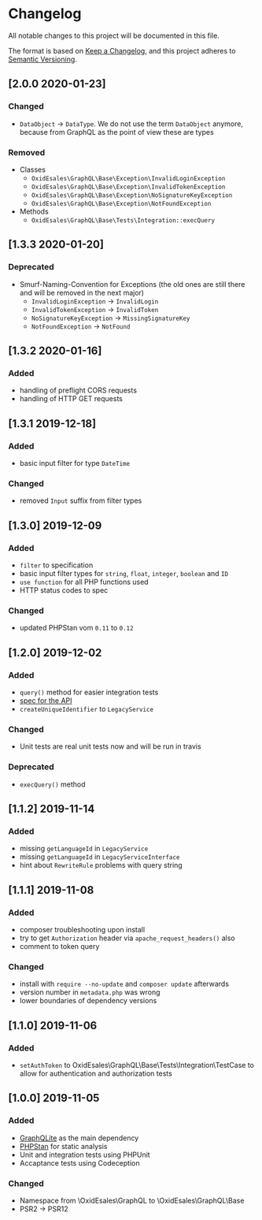 # Changelog
All notable changes to this project will be documented in this file.

The format is based on [Keep a Changelog](https://keepachangelog.com/en/1.0.0/),
and this project adheres to [Semantic Versioning](https://semver.org/spec/v2.0.0.html).

## [2.0.0 2020-01-23]

### Changed
- `DataObject` -> `DataType`. We do not use the term `DataObject` anymore, because from GraphQL as the point of view these are types

### Removed
- Classes
    - `OxidEsales\GraphQL\Base\Exception\InvalidLoginException`
    - `OxidEsales\GraphQL\Base\Exception\InvalidTokenException`
    - `OxidEsales\GraphQL\Base\Exception\NoSignatureKeyException`
    - `OxidEsales\GraphQL\Base\Exception\NotFoundException`
- Methods
    - `OxidEsales\GraphQL\Base\Tests\Integration::execQuery`

## [1.3.3 2020-01-20]

### Deprecated
- Smurf-Naming-Convention for Exceptions (the old ones are still there and will be removed in the next major)
    - `InvalidLoginException` -> `InvalidLogin`
    - `InvalidTokenException` -> `InvalidToken`
    - `NoSignatureKeyException` -> `MissingSignatureKey`
    - `NotFoundException` -> `NotFound`

## [1.3.2 2020-01-16]

### Added
- handling of preflight CORS requests
- handling of HTTP GET requests

## [1.3.1 2019-12-18]

### Added
- basic input filter for type `DateTime`

### Changed
- removed `Input` suffix from filter types

## [1.3.0] 2019-12-09

### Added
- `filter` to specification
- basic input filter types for `string`, `float`, `integer`, `boolean` and `ID`
- `use function` for all PHP functions used
- HTTP status codes to spec

### Changed
- updated PHPStan vom `0.11` to `0.12`

## [1.2.0] 2019-12-02

### Added
- `query()` method for easier integration tests
- [spec for the API](docs/SPECIFICATION.md)
- `createUniqueIdentifier` to `LegacyService`

### Changed
- Unit tests are real unit tests now and will be run in travis

### Deprecated
- `execQuery()` method

## [1.1.2] 2019-11-14

### Added
- missing `getLanguageId` in `LegacyService`
- missing `getLanguageId` in `LegacyServiceInterface`
- hint about `RewriteRule` problems with query string

## [1.1.1] 2019-11-08

### Added
- composer troubleshooting upon install
- try to get `Authorization` header via `apache_request_headers()` also
- comment to token query

### Changed
- install with `require --no-update` and `composer update` afterwards
- version number in `metadata.php` was wrong
- lower boundaries of dependency versions

## [1.1.0] 2019-11-06

### Added
- `setAuthToken` to OxidEsales\GraphQL\Base\Tests\Integration\TestCase to allow for
  authentication and authorization tests

## [1.0.0] 2019-11-05

### Added
- [GraphQLite](https://github.com/thecodingmachine/graphqlite) as the main dependency
- [PHPStan](https://github.com/phpstan/phpstan) for static analysis
- Unit and integration tests using PHPUnit
- Accaptance tests using Codeception

### Changed
- Namespace from \OxidEsales\GraphQL to \OxidEsales\GraphQL\Base
- PSR2 -> PSR12
